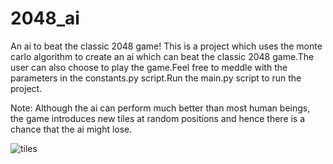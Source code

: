 # 2048_ai
An ai to beat the classic 2048 game!
This is a project which uses the monte carlo algorithm to create an ai which can beat the classic 2048 game.The user can also choose to play the game.Feel free to meddle with the parameters in the constants.py script.Run the main.py script to run the project.

Note: Although the ai can perform much better than most human beings, the game introduces new tiles at random positions and hence there is a chance that the ai might lose.


![tiles](https://user-images.githubusercontent.com/52795266/124877648-e8701b80-dfe8-11eb-9777-4a41d84b2251.png)

